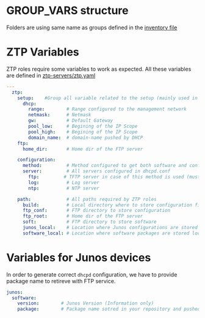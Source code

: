 # GROUP_VARS structure

Folders are using same name as groups defined in the [inventory file](.../hosts.ini)

# ZTP Variables

ZTP roles require some variables to work as expected. All these variables are defined in [ztp-servers/ztp.yaml](ztp-servers/ztp.yaml)

```yaml
---
  ztp:
    setup:    #Group all variable related to the setup (mainly used in ztp-install-packages role)
      dhcp:
        range:        # Range configured to the management network
        netmask:      # Netmask
        gw:           # Default Gateway
        pool_low:     # Begining of the IP Scope
        pool_high:    # Begining of the IP Scope
        domain_name:  # domain-name pushed by DHCP
    ftp:
      home_dir:       # Home dir of the FTP server

    configuration:
      method:         # Method configured to get both software and configuration
      server:         # All servers configured in dhcpd.conf
        ftp:         # TFTP server in case of this method is used (must be set by any value if not used)
        log:          # Log server
        ntp:          # NTP server

    path:             # All paths required by ZTP roles
      build:          # Local directory where to store configuration file
      ftp_conf:       # FTP directory to store configuration
      ftp_root:       # Home dir of the FTP server
      soft:           # FTP directory to store software
      junos_local:    # Location where Junos configurations are stored
      software_local: # Location where software packages are stored locally
```

# Variables for Junos devices

In order to generate correct `dhcpd` configuration, we have to provide package name to retireve with FTP service.

```yaml
junos:
  software:
    version:        # Junos Version (Information only)
    package:        # Package name sotred in your repository and pushed in your FTP
```
